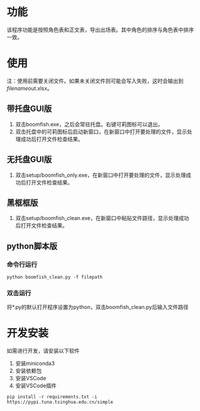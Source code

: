 # 功能
该程序功能是按照角色表和正文表，导出出场表。其中角色的排序与角色表中排序一致。

# 使用
注：使用前需要关闭文件。如果未关闭文件则可能会写入失败，这时会输出到$filename$out.xlsx。

## 带托盘GUI版
1. 双击boomfish.exe，之后会常驻托盘。右键可莉图标可以退出。
2. 双击托盘中的可莉图标后启动新窗口，在新窗口中打开要处理的文件，显示处理成功后打开文件检查结果。

## 无托盘GUI版
1. 双击setup/boomfish_only.exe，在新窗口中打开要处理的文件，显示处理成功后打开文件检查结果。

## 黑框框版
1. 双击setup/boomfish_clean.exe，在新窗口中粘贴文件路径，显示处理成功后打开文件检查结果。

## python脚本版
### 命令行运行
```
python boomfish_clean.py -f filepath
```
### 双击运行
将*.py的默认打开程序设置为python，双击boomfish_clean.py后输入文件路径

# 开发安装
如需进行开发，请安装以下软件
1. 安装miniconda3
2. 安装依赖包
3. 安装VSCode
4. 安装VSCode插件
```
pip install -r requirements.txt -i https://pypi.tuna.tsinghua.edu.cn/simple
```